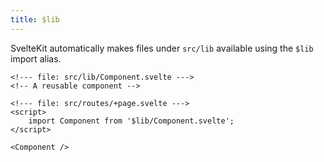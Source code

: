 ```yaml
---
title: $lib
---
```


SvelteKit automatically makes files under `src/lib` available using the `$lib` import alias.

```svelte
<!--- file: src/lib/Component.svelte --->
<!-- A reusable component -->
```

```svelte
<!--- file: src/routes/+page.svelte --->
<script>
    import Component from '$lib/Component.svelte';
</script>

<Component />
```
